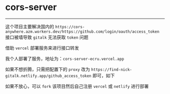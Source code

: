 # cors-server

---

这个项目主要解决国内的 `https://cors-anywhere.azm.workers.dev/https://github.com/login/oauth/access_token` 接口被墙导致 `gitalk` 无法获取 `token` 问题

借助 `vercel` 部署服务来进行接口转发

我个人部署了服务，地址为：`cors-server-ecru.vercel.app`

如果不想折腾，只需把配置下的 `proxy` 改为 `https://find-nick-gitalk.netlify.app/github_access_token` 即可，如下

如果不放心，可以 `fork` 该项目然后自己注册 `vercel` 或 `netlify` 进行部署
